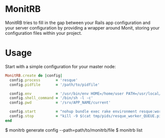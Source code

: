 MonitRB
=======

MonitRB tries to fill in the gap between your Rails app configuration and your server configuration by providing a
wrapper around Monit, storing your configuration files within your project.

Usage
=====

Start with a simple configuration for your master node:

```ruby
MonitRB.create do |config|
  config.process       = 'resque'
  config.pidfile       = '/path/to/pidfile'

  config.env           = '/usr/bin/env HOME=/home/user PATH=/usr/local/bin:/usr/local/ruby/bin:/usr/bin:/bin:$PATH RAILS_ENV=production QUEUE=queue_name VERBOSE=1 PIDFILE=tmp/pids/resque_worker_QUEUE.pid'
  config.shell_command = '/bin/sh -l -c'
  config.pwd           = '/srv/APP_NAME/current'

  config.start         = "nohup bundle exec rake environment resque:work >> log/resque_worker_QUEUE.log 2>&1"
  config.stop          = "kill -9 $(cat tmp/pids/resque_worker_QUEUE.pid) && rm -f tmp/pids/resque_worker_QUEUE.pid; exit 0;"
end
```

$ monitrb generate config --path=path/to/monitrb/file
$ monitrb list
